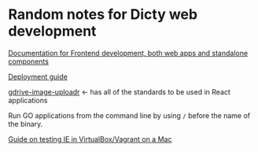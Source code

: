 # Random notes for Dicty web development

[Documentation for Frontend development, both web apps and standalone components](https://gist.github.com/cybersiddhu/bc9025e4413c3e3dbf748d3916c7039e#file-frontend-development-md)

[Deployment guide](https://github.com/dictyBase/Migration/blob/master/deploy.md)

[gdrive-image-uploadr](https://github.com/dictybase-playground/gdrive-image-uploadr/tree/develop) <- has all of the standards to be used in React applications

Run GO applications from the command line by using `/` before the name of the binary.

[Guide on testing IE in VirtualBox/Vagrant on a Mac](https://bluegg.co.uk/writing/testing-ie-in-a-virtualbox-in-a-vagrant-in-a-mac-in-a-bluegg)
